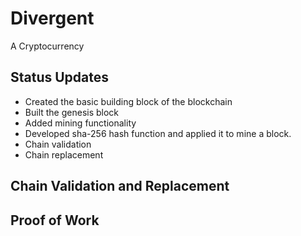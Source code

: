 # Divergent

A Cryptocurrency

## Status Updates

-   Created the basic building block of the blockchain
-   Built the genesis block
-   Added mining functionality
-   Developed sha-256 hash function and applied it to mine a block.
-   Chain validation
-   Chain replacement

## Chain Validation and Replacement

## Proof of Work

##
